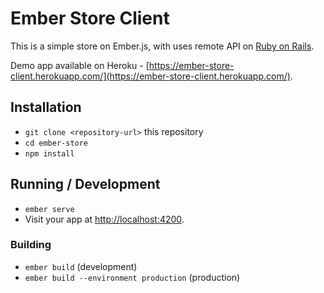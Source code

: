 # Ember Store Client

This is a simple store on Ember.js, with uses remote API on [Ruby on Rails](https://github.com/lebedev42/rails-api-store).

Demo app available on Heroku - [https://ember-store-client.herokuapp.com/](https://ember-store-client.herokuapp.com/).

## Installation

* `git clone <repository-url>` this repository
* `cd ember-store`
* `npm install`

## Running / Development

* `ember serve`
* Visit your app at [http://localhost:4200](http://localhost:4200).

### Building

* `ember build` (development)
* `ember build --environment production` (production)
